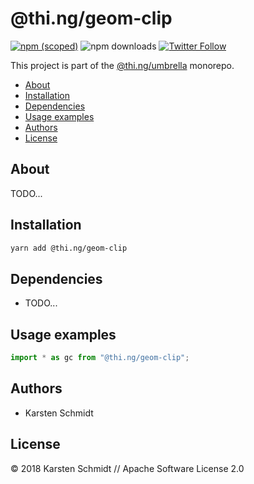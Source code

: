 # @thi.ng/geom-clip

[![npm (scoped)](https://img.shields.io/npm/v/@thi.ng/geom-clip.svg)](https://www.npmjs.com/package/@thi.ng/geom-clip)
![npm downloads](https://img.shields.io/npm/dm/@thi.ng/geom-clip.svg)
[![Twitter Follow](https://img.shields.io/twitter/follow/thing_umbrella.svg?style=flat-square&label=twitter)](https://twitter.com/thing_umbrella)

This project is part of the
[@thi.ng/umbrella](https://github.com/thi-ng/umbrella/) monorepo.

<!-- TOC depthFrom:2 depthTo:3 -->

- [About](#about)
- [Installation](#installation)
- [Dependencies](#dependencies)
- [Usage examples](#usage-examples)
- [Authors](#authors)
- [License](#license)

<!-- /TOC -->

## About

TODO...

## Installation

```bash
yarn add @thi.ng/geom-clip
```

## Dependencies

- TODO...

## Usage examples

```ts
import * as gc from "@thi.ng/geom-clip";
```

## Authors

- Karsten Schmidt

## License

&copy; 2018 Karsten Schmidt // Apache Software License 2.0
